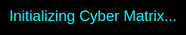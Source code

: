 <!DOCTYPE html>
<html lang="en">
<head>
    <meta charset="UTF-8">
    <meta name="viewport" content="width=device-width, initial-scale=1.0">
    <title>Perfect Ikechukwu - Cybersecurity Journey</title>
    <style>
        body {
            margin: 0;
            overflow: hidden;
            font-family: 'Exo 2', sans-serif;
            color: #fff;
        }
        #canvas {
            position: fixed;
            top: 0;
            left: 0;
            width: 100%;
            height: 100%;
            z-index: -1;
        }
        .content {
            position: absolute;
            top: 50%;
            left: 50%;
            transform: translate(-50%, -50%);
            text-align: center;
            width: 80%;
            max-width: 800px;
            pointer-events: none;
        }
        h1 {
            font-size: 3.5rem;
            text-shadow: 0 0 15px #00f, 0 0 30px #0ff;
            opacity: 0;
        }
        p {
            font-size: 1.3rem;
            line-height: 1.7;
            opacity: 0;
            text-shadow: 0 0 10px #0ff;
        }
        .social-logos {
            margin-top: 2rem;
            display: flex;
            justify-content: center;
            gap: 2rem;
            pointer-events: auto;
        }
        .social-logos a img {
            width: 40px;
            opacity: 0;
            transition: transform 0.3s, filter 0.3s;
        }
        .social-logos a img:hover {
            transform: scale(1.2);
            filter: drop-shadow(0 0 10px #0ff);
        }
        #loader {
            position: fixed;
            top: 0;
            left: 0;
            width: 100%;
            height: 100%;
            background: #000;
            display: flex;
            align-items: center;
            justify-content: center;
            color: #0ff;
            font-size: 1.5rem;
            z-index: 1000;
        }
        @media (max-width: 600px) {
            h1 { font-size: 2rem; }
            p { font-size: 1rem; }
            .social-logos a img { width: 30px; }
        }
    </style>
    <link href="https://fonts.googleapis.com/css2?family=Exo+2:wght@400;700&display=swap" rel="stylesheet">
</head>
<body>
    <div id="loader">Initializing Cyber Matrix...</div>
    <canvas id="canvas"></canvas>
    <div class="content">
        <h1 id="name">Perfect Ikechukwu</h1>
        <p id="past">In the digital dawn, Perfect Ikechukwu ignited his passion for technology, mastering the art of web designing and coding. Crafting intricate websites and writing elegant code, he built a foundation of innovation, transforming ideas into digital realities with precision and creativity.</p>
        <p id="present">Currently, Perfect Ikechukwu thrives as a dedicated student at the University of Abuja. Immersed in the world of computer science, he deepens his expertise, exploring advanced concepts and technologies to shape the future of the digital landscape.</p>
        <p id="future">Looking ahead, Perfect Ikechukwu is poised to conquer the realm of cybersecurity. With a vision to safeguard digital ecosystems, he aims to become a global leader, protecting data and systems from threats in an interconnected world.</p>
        <div class="social-logos">
            <a href="https://instagram.com" target="_blank" id="instagram"><img src="https://upload.wikimedia.org/wikipedia/commons/a/a5/Instagram_icon.png" alt="Instagram"></a>
            <a href="https://x.com" target="_blank" id="twitter"><img src="https://upload.wikimedia.org/wikipedia/commons/5/5a/X_icon_2.svg" alt="X"></a>
            <a href="https://facebook.com" target="_blank" id="facebook"><img src="https://upload.wikimedia.org/wikipedia/commons/5/51/Facebook_f_logo_%282019%29.svg" alt="Facebook"></a>
        </div>
    </div>

    <script src="https://cdnjs.cloudflare.com/ajax/libs/three.js/r134/three.min.js"></script>
    <script src="https://cdnjs.cloudflare.com/ajax/libs/gsap/3.11.4/gsap.min.js"></script>
    <script src="https://cdnjs.cloudflare.com/ajax/libs/three.js/r134/examples/js/controls/OrbitControls.js"></script>
    <script>
        // Three.js - Advanced Tech Background
        const scene = new THREE.Scene();
        const camera = new THREE.PerspectiveCamera(75, window.innerWidth / window.innerHeight, 0.1, 1000);
        const renderer = new THREE.WebGLRenderer({ canvas: document.getElementById('canvas'), antialias: true });
        renderer.setSize(window.innerWidth, window.innerHeight);

        // Grid
        const gridHelper = new THREE.GridHelper(100, 50, 0x00ffff, 0x003333);
        gridHelper.position.y = -10;
        scene.add(gridHelper);

        // Wireframe Sphere
        const sphereGeometry = new THREE.SphereGeometry(15, 32, 16);
        const sphereMaterial = new THREE.MeshBasicMaterial({ color: 0x00ffff, wireframe: true, transparent: true, opacity: 0.3 });
        const sphere = new THREE.Mesh(sphereGeometry, sphereMaterial);
        scene.add(sphere);

        // Particles
        const particleCount = 2000;
        const particlesGeometry = new THREE.BufferGeometry();
        const posArray = new Float32Array(particleCount * 3);
        const velocities = new Float32Array(particleCount * 3);
        for (let i = 0; i < particleCount * 3; i += 3) {
            posArray[i] = (Math.random() - 0.5) * 100;
            posArray[i + 1] = (Math.random() - 0.5) * 100;
            posArray[i + 2] = (Math.random() - 0.5) * 100;
            velocities[i] = (Math.random() - 0.5) * 0.02;
            velocities[i + 1] = (Math.random() - 0.5) * 0.02;
            velocities[i + 2] = (Math.random() - 0.5) * 0.02;
        }
        particlesGeometry.setAttribute('position', new THREE.BufferAttribute(posArray, 3));
        const particleMaterial = new THREE.PointsMaterial({ size: 0.05, color: 0x00ffff, transparent: true, opacity: 0.7 });
        const particles = new THREE.Points(particlesGeometry, particleMaterial);
        scene.add(particles);

        // Lighting
        const ambientLight = new THREE.AmbientLight(0x404040);
        scene.add(ambientLight);
        const pointLight = new THREE.PointLight(0x00ffff, 1, 100);
        pointLight.position.set(10, 10, 10);
        scene.add(pointLight);

        camera.position.z = 20;

        // Mouse Interaction
        let mouseX = 0, mouseY = 0;
        document.addEventListener('mousemove', (e) => {
            mouseX = (e.clientX / window.innerWidth) * 2 - 1;
            mouseY = -(e.clientY / window.innerHeight) * 2 + 1;
        });

        // Animation Loop
        function animate() {
            requestAnimationFrame(animate);
            sphere.rotation.y += 0.002;
            gridHelper.rotation.x += 0.001;
            const positions = particlesGeometry.attributes.position.array;
            for (let i = 0; i < particleCount * 3; i += 3) {
                positions[i] += velocities[i] + mouseX * 0.01;
                positions[i + 1] += velocities[i + 1] + mouseY * 0.01;
                positions[i + 2] += velocities[i + 2];
                if (Math.abs(positions[i]) > 50) velocities[i] *= -1;
                if (Math.abs(positions[i + 1]) > 50) velocities[i + 1] *= -1;
                if (Math.abs(positions[i + 2]) > 50) velocities[i + 2] *= -1;
            }
            particlesGeometry.attributes.position.needsUpdate = true;
            renderer.render(scene, camera);
        }
        animate();

        // Resize Handler
        window.addEventListener('resize', () => {
            camera.aspect = window.innerWidth / window.innerHeight;
            camera.updateProjectionMatrix();
            renderer.setSize(window.innerWidth, window.innerHeight);
        });

        // GSAP Animations with Typewriter Effect
        function typeWriter(element, text, delay) {
            return gsap.to(element, {
                text: { value: text, delimiter: "" },
                duration: text.length / 20,
                ease: "none",
                delay: delay,
                onStart: () => element.innerHTML = "",
                opacity: 1
            });
        }

        gsap.timeline()
            .to("#loader", { opacity: 0, duration: 1, delay: 2, onComplete: () => loader.style.display = 'none'; })
            .to("#name", { opacity: 1, scale: 1.1, duration: 1, ease: "power2.out", textShadow: "0 0 30px #0ff" })
            .to("#name", { scale: 1, duration: 0.5 })
            .add(typeWriter("#past", document.getElementById("past").innerText, 1))
            .to("#past", { opacity: 0, duration: 1, delay: 5 })
            .add(typeWriter("#present", document.getElementById("present").innerText, 0))
            .to("#present", { opacity: 0, duration: 1, delay: 5 })
            .add(typeWriter("#future", document.getElementById("future").innerText, 0))
            .to("#future", { opacity: 0, duration: 1, delay: 5 })
            .to(".social-logos a img", { opacity: 1, scale: 1, stagger: 0.3, duration: 0.5, ease: "back.out(1.7)" });
    </script>
</body>
</html>
